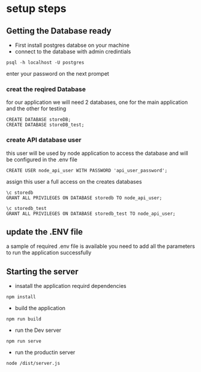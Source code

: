 # setup steps

## Getting the Database ready
- First install postgres databse on your machine
- connect to the database with admin credintials 
``` 
psql -h localhost -U postgres
```
enter your password on the next prompet

### creat the reqired Database
for our application we will need 2 databases, one for the main application and the other for testing
```
CREATE DATABASE storeDB;
CREATE DATABASE storeDB_test;
```
### create API database user
this user will be used by node application to access the database and will be configured in the .env file
```
CREATE USER node_api_user WITH PASSWORD 'api_user_password';
```
assign this user a full access on the creates databases
```
\c storedb
GRANT ALL PRIVILEGES ON DATABASE storedb TO node_api_user;

\c storedb_test
GRANT ALL PRIVILEGES ON DATABASE storedb_test TO node_api_user;
```

## update the .ENV file
a sample of required .env file is available you need to add all the parameters to run the application successfully 

## Starting the server

- insatall the application requird dependencies
```
npm install
```

- build the application 
```
npm run build
```
- run the Dev server
```
npm run serve
```
- run the productin server
```
node /dist/server.js
```